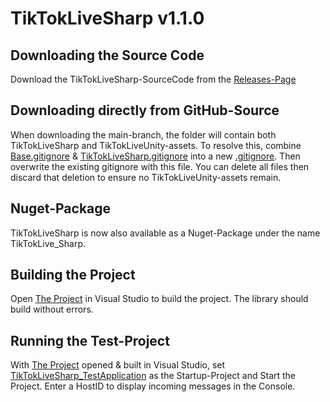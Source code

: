 # TikTokLiveSharp v1.1.0

## Downloading the Source Code
Download the TikTokLiveSharp-SourceCode from the [Releases-Page](https://github.com/frankvHoof93/TikTokLiveSharp/releases/)

## Downloading directly from GitHub-Source
When downloading the main-branch, the folder will contain both TikTokLiveSharp and TikTokLiveUnity-assets.
To resolve this, combine [Base.gitignore](Base.gitignore) & [TikTokLiveSharp.gitignore](TikTokLiveSharp.gitignore) into a new [.gitignore](.gitignore).
Then overwrite the existing gitignore with this file.
You can delete all files then discard that deletion to ensure no TikTokLiveUnity-assets remain.

## Nuget-Package
TikTokLiveSharp is now also available as a Nuget-Package under the name TikTokLive_Sharp.

## Building the Project
Open [The Project](TikTokLiveSharp/TikTokLiveSharp.sln) in Visual Studio to build the project.
The library should build without errors.

## Running the Test-Project
With [The Project](TikTokLiveSharp/TikTokLiveSharp.sln) opened & built in Visual Studio, set [TikTokLiveSharp_TestApplication](TikTokLiveSharp_TestApplication/TikTokLiveSharpTestApplication.csproj) as the Startup-Project and Start the Project.
Enter a HostID to display incoming messages in the Console.
